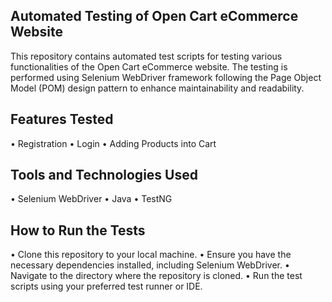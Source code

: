 ## Automated Testing of Open Cart eCommerce Website
This repository contains automated test scripts for testing various functionalities of the Open Cart eCommerce website. The testing is performed using Selenium WebDriver framework following the Page Object Model (POM) design pattern to enhance maintainability and readability.

## Features Tested
•	Registration
•	Login
•	Adding Products into Cart

## Tools and Technologies Used
•	Selenium WebDriver
•	Java
•	TestNG

## How to Run the Tests
•	Clone this repository to your local machine.
•	Ensure you have the necessary dependencies installed, including Selenium WebDriver.
•	Navigate to the directory where the repository is cloned.
•	Run the test scripts using your preferred test runner or IDE.

